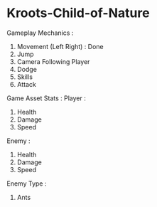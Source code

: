 # Kroots-Child-of-Nature

Gameplay Mechanics : 
1. Movement (Left Right) : Done
2. Jump 
3. Camera Following Player
4. Dodge
5. Skills 
6. Attack

Game Asset Stats :
Player : 
  1. Health
  2. Damage
  3. Speed
  
Enemy :
  1. Health
  2. Damage
  3. Speed

Enemy Type : 
  1. Ants 
 
